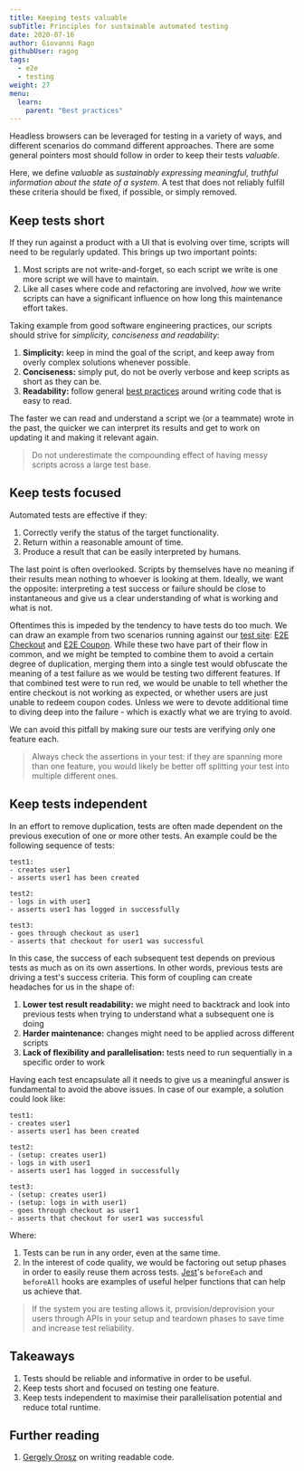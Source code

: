 ```yaml
---
title: Keeping tests valuable
subTitle: Principles for sustainable automated testing
date: 2020-07-16
author: Giovanni Rago
githubUser: ragog
tags:
  - e2e
  - testing
weight: 27
menu:
  learn:
    parent: "Best practices"
---
```


Headless browsers can be leveraged for testing in a variety of ways, and different scenarios do command different approaches. There are some general pointers most should follow in order to keep their tests _valuable_.

Here, we define _valuable_ as _sustainably expressing meaningful, truthful information about the state of a system_.
A test that does not reliably fulfill these criteria should be fixed, if possible, or simply removed.

<!-- more -->

## Keep tests short

If they run against a product with a UI that is evolving over time, scripts will need to be regularly updated. This brings up two important points:
1. Most scripts are not write-and-forget, so each script we write is one more script we will have to maintain.
2. Like all cases where code and refactoring are involved, _how_ we write scripts can have a significant influence on how long this maintenance effort takes.

Taking example from good software engineering practices, our scripts should strive for *simplicity, conciseness and readability*:

1. **Simplicity:** keep in mind the goal of the script, and keep away from overly complex solutions whenever possible.
2. **Conciseness:** simply put, do not be overly verbose and keep scripts as short as they can be.
3. **Readability:** follow general [best practices](https://blog.pragmaticengineer.com/readable-code/) around writing code that is easy to read.

The faster we can read and understand a script we (or a teammate) wrote in the past, the quicker we can interpret its results and get to work on updating it and making it relevant again.

> Do not underestimate the compounding effect of having messy scripts across a large test base.

## Keep tests focused

Automated tests are effective if they:
1. Correctly verify the status of the target functionality.
2. Return within a reasonable amount of time.
3. Produce a result that can be easily interpreted by humans.

The last point is often overlooked. Scripts by themselves have no meaning if their results mean nothing to whoever is looking at them. Ideally, we want the opposite: interpreting a test success or failure should be close to instantaneous and give us a clear understanding of what is working and what is not.

Oftentimes this is impeded by the tendency to have tests do too much. We can draw an example from two scenarios running against our [test site](https://danube-web.shop//): [E2E Checkout](/learn/headless/e2e-checkout/) and [E2E Coupon](/learn/headless/e2e-coupon/). While these two have part of their flow in common, and we might be tempted to combine them to avoid a certain degree of duplication, merging them into a single test would obfuscate the meaning of a test failure as we would be testing two different features. If that combined test were to run red, we would be unable to tell whether the entire checkout is not working as expected, or whether users are just unable to redeem coupon codes. Unless we were to devote additional time to diving deep into the failure - which is exactly what we are trying to avoid.

We can avoid this pitfall by making sure our tests are verifying only one feature each.

> Always check the assertions in your test: if they are spanning more than one feature, you would likely be better off splitting your test into multiple different ones.

## Keep tests independent

In an effort to remove duplication, tests are often made dependent on the previous execution of one or more other tests. An example could be the following sequence of tests:

```
test1:
- creates user1
- asserts user1 has been created

test2:
- logs in with user1
- asserts user1 has logged in successfully

test3:
- goes through checkout as user1
- asserts that checkout for user1 was successful
```

In this case, the success of each subsequent test depends on previous tests as much as on its own assertions. In other words, previous tests are driving a test's success criteria. This form of coupling can create headaches for us in the shape of:
1. **Lower test result readability:** we might need to backtrack and look into previous tests when trying to understand what a subsequent one is doing
2. **Harder maintenance:** changes might need to be applied across different scripts
3. **Lack of flexibility and parallelisation:** tests need to run sequentially in a specific order to work

Having each test encapsulate all it needs to give us a meaningful answer is fundamental to avoid the above issues. In case of our example, a solution could look like:

```
test1:
- creates user1
- asserts user1 has been created

test2:
- (setup: creates user1)
- logs in with user1
- asserts user1 has logged in successfully

test3:
- (setup: creates user1)
- (setup: logs in with user1)
- goes through checkout as user1
- asserts that checkout for user1 was successful
```

Where:
1. Tests can be run in any order, even at the same time.
2. In the interest of code quality, we would be factoring out setup phases in order to easily reuse them across tests. [Jest](https://jestjs.io/docs/en/setup-teardown)'s `beforeEach` and `beforeAll` hooks are examples of useful helper functions that can help us achieve that.

> If the system you are testing allows it, provision/deprovision your users through APIs in your setup and teardown phases to save time and increase test reliability.

## Takeaways

1. Tests should be reliable and informative in order to be useful.
2. Keep tests short and focused on testing one feature.
3. Keep tests independent to maximise their parallelisation potential and reduce total runtime.

## Further reading
1. [Gergely Orosz](https://blog.pragmaticengineer.com/readable-code/) on writing readable code.
